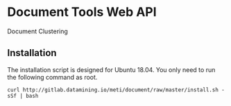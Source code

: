 # Document Tools Web API
Document Clustering


## Installation
The installation script is designed for Ubuntu 18.04. You only need to run the
following command as root.
 
    curl http://gitlab.datamining.io/meti/document/raw/master/install.sh -sSf | bash

